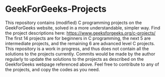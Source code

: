 # GeekForGeeks-Projects
This repository contains (modified) C programming projects on the GeekForGeeks website, solved in a more understandable, simpler way. Find the project descriptions here: https://www.geeksforgeeks.org/c-projects/
The first 14 projects are for beginners in C programming, the next 5 are intermediate projects, and the remaining 6 are advanced level C projects.
This repository is a work in progress, and thus does not contain all the solutions to the projects currently. Commits would be made by the author regularly to update the solutions to the projects as described on the GeekforGeeks webpage referenced above.
Feel free to contribute to any of the projects, and copy the codes as you need.
